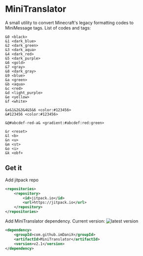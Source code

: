 # MiniTranslator
A small utility to convert Minecraft's legacy formatting codes to MiniMessage tags.
List of codes and tags:
```
&0 <black>
&1 <dark_blue>
&2 <dark_green>
&3 <dark_aqua>
&4 <dark_red>
&5 <dark_purple>
&6 <gold>
&7 <gray>
&8 <dark_gray>
&9 <blue>
&a <green>
&b <aqua>
&c <red>
&d <light_purple>
&e <yellow>
&f <white>

&x&1&2&3&4&5&6 <color:#123456>
&#123456 <color:#123456>

&@#abcdef-red-a& <gradient:#abcdef:red:green>

&r <reset>
&l <b>
&n <u>
&m <st>
&o <i>
&k <obf>
```
## Get it
Add jitpack repo
```xml
<repositories>
    <repository>
        <id>jitpack.io</id>
        <url>https://jitpack.io</url>
    </repository>
</repositories>
```
Add MiniTranslator dependency. Current version: ![latest version](https://jitpack.io/v/imDaniX/MiniTranslator.svg)
```xml
<dependency>
    <groupId>com.github.imDaniX</groupId>
    <artifactId>MiniTranslator</artifactId>
    <version>v2.1</version>
</dependency>
```